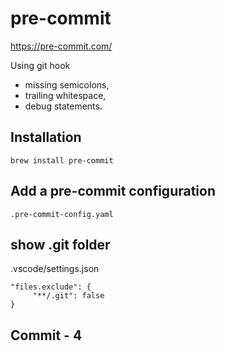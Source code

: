 # pre-commit

https://pre-commit.com/

Using git hook

- missing semicolons,
- trailing whitespace,
- debug statements.

## Installation

```
brew install pre-commit
```

## Add a pre-commit configuration

```
.pre-commit-config.yaml
```


## show .git folder

.vscode/settings.json

```
"files.exclude": {
     "**/.git": false
}
```


## Commit - 4
